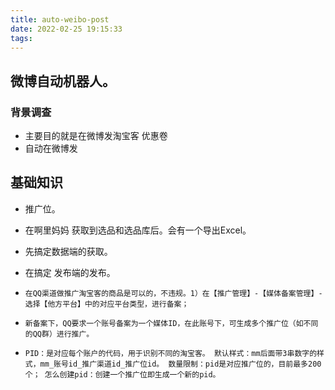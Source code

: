 ```yaml
---
title: auto-weibo-post
date: 2022-02-25 19:15:33
tags:
---
```


## 微博自动机器人。

### 背景调查
- 主要目的就是在微博发淘宝客 优惠卷
- 自动在微博发


## 基础知识
- 推广位。 
- 在啊里妈妈 获取到选品和选品库后。会有一个导出Excel。
- 先搞定数据端的获取。
- 在搞定 发布端的发布。

- `在QQ渠道做推广淘宝客的商品是可以的，不违规。1）在【推广管理】-【媒体备案管理】-选择【他方平台】中的对应平台类型，进行备案；`

- `新备案下，QQ要求一个账号备案为一个媒体ID，在此账号下，可生成多个推广位（如不同的QQ群）进行推广。`

- `
PID：是对应每个账户的代码，用于识别不同的淘宝客。
默认样式：mm后面带3串数字的样式，mm_账号id_推广渠道id_推广位id。
数量限制：pid是对应推广位的，目前最多200个；
怎么创建pid：创建一个推广位即生成一个新的pid。
`




